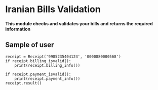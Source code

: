 # Iranian Bills Validation
#### This module checks and validates your bills and returns the required information

## Sample of user
```
receipt = Receipt('9985235404124', '0000880000568')
if receipt.billing_isvalid():
    print(receipt.billing_info())

if receipt.payment_isvalid():
    print(receipt.payment_info())
receipt.result()
```
